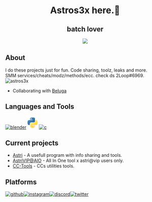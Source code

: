 <div align="center">
  
# Astros3x here.💫
## batch lover
 <img src="https://discord.c99.nl/widget/theme-2/658616710739263528.png"></img>

</div>

## About
I do these projects just for fun. Code sharing, toolz, leaks and more. <br> 
SMM services/cheats/modz/methods/ecc. check ds 2Loop#6969. <img src="https://komarev.com/ghpvc/?username=astros3x&label=Profile%20views&color=000000&style=flat" alt="astros3x" />
* Collaborating with [Beluga](https://github.com/CaptainBeluga)

## Languages and Tools

<p align="left"><a href="https://www.blender.org/" target="_blank" rel="noreferrer"><img src="https://download.blender.org/branding/community/blender_community_badge_white.svg" alt="blender" width="40" height="40"/></a><a href="https://www.python.org" target="_blank" rel="noreferrer"><img src="https://raw.githubusercontent.com/devicons/devicon/master/icons/python/python-original.svg" alt="python" width="40" height="40"/></a><a href="https://www.open-std.org/jtc1/sc22/wg14/" target="_blank" rel="norefferrer"><img src="https://wallpapercave.com/wp/wp4521293.png" alt="c" width="40" height="40"/></a></p>

## Current projects
* [Astri](https://github.com/astros3x/Astri) - A usefull program with info sharing and tools.
* [AstriVIP@AIO](https://github.com/astros3x/astrivip-aio) - All In One tool x astri@vip users only.
* [CC-Tools](https://github.com/astros3x/cc-tools) - CCs utilities tools.
## Platforms

<p align="left"><a href="https://github.com/astros3x" target="_blank" rel="noreferrer"><img src="https://cdn.jsdelivr.net/npm/simple-icons@3.0.1/icons/github.svg" alt="github" width="40" height="40"/></a><a href="https://www.instagram.com/astros3x/" target="_blank" rel="noreferrer"><img src="https://cdn.jsdelivr.net/npm/simple-icons@3.0.1/icons/instagram.svg" alt="instagram" width="40" height="40"/></a><a href="https://discord.gg/XnRjFmgPYz" target="_blank" rel="noreferrer"><img src="https://cdn.jsdelivr.net/npm/simple-icons@3.0.1/icons/discord.svg" alt="discord" width="40" height="40"/></a><a href="https://twitter.com/astros3x" target="_blank" rel="noreferrer"><img src="https://cdn.jsdelivr.net/npm/simple-icons@3.0.1/icons/twitter.svg" alt="twitter" width="40" height="40"/></a></p>
